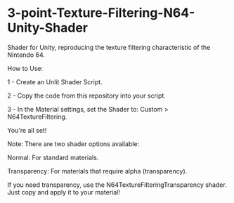 # 3-point-Texture-Filtering-N64-Unity-Shader
Shader for Unity, reproducing the texture filtering characteristic of the Nintendo 64.

How to Use:

1 - Create an Unlit Shader Script.

2 - Copy the code from this repository into your script.

3 - In the Material settings, set the Shader to: Custom > N64TextureFiltering.

You're all set!

Note: There are two shader options available:

Normal: For standard materials.

Transparency: For materials that require alpha (transparency).

If you need transparency, use the N64TextureFilteringTransparency shader. Just copy and apply it to your material!
